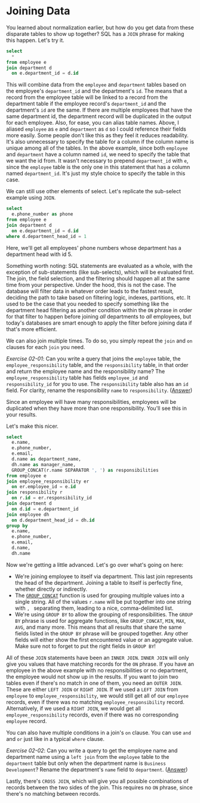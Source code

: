 # Joining Data
You learned about normalization earlier, but how do you get data from these disparate tables to show up together? SQL has a `JOIN` phrase for making this happen. Let's try it.

```sql
select
  *
from employee e
join department d
  on e.department_id = d.id
```

This will combine data from the `employee` and `department` tables based on the employee's `department_id` and the department's `id`. The means that a record from the employee table will be linked to a record from the department table if the employee record's `department_id` and the department's `id` are the same. If there are multiple employees that have the same department id, the department record will be duplicated in the output for each employee. Also, for ease, you can alias table names. Above, I aliased `employee` as `e` and `department` as `d` so I could reference their fields more easily. Some people don't like this as they feel it reduces readability. It's also unnecessary to specify the table for a column if the column name is unique among all of the tables. In the above example, since both `employee` and `department` have a column named `id`, we need to specify the table that we want the id from. It wasn't necessary to prepend `department_id` with `e`, since the `employee` table is the only one in this statement that has a column named `department_id`. It's just my style choice to specify the table in this case.

We can still use other elements of select. Let's replicate the sub-select example using `JOIN`.

```sql
select
  e.phone_number as phone
from employee e
join department d
  on e.department_id = d.id
where d.department_head_id = 1
```

Here, we'll get all employees' phone numbers whose department has a department head with id 5.

Something worth noting: SQL statements are evaluated as a whole, with the exception of sub-statements (like sub-selects), which will be evaluated first. The join, the field selection, and the filtering should happen all at the same time from your perspective. Under the hood, this is not the case. The database will filter data in whatever order leads to the fastest result, deciding the path to take based on filtering logic, indexes, partitions, etc. It used to be the case that you needed to specify something like the department head filtering as another condition within the `ON` phrase in order for that filter to happen before joining _all_ departments to _all_ employees, but today's databases are smart enough to apply the filter before joining data if that's more efficient.

We can also join multiple times. To do so, you simply repeat the `join` and `on` clauses for each `join` you need.

*Exercise 02-01*: Can you write a query that joins the `employee` table, the `employee_responsibility` table, and the `responsibility` table, in that order and return the employee name and the responsibility name? The `employee_responsibility` table has fields `employee_id` and `responsibility_id` for you to use. The `responsibility` table also has an `id` field. For clarity, rename the responsibility `name` to `responsibility`. ([Answer](answers.md#02-01))

Since an employee will have many responsibilities, employees will be duplicated when they have more than one responsibility. You'll see this in your results.

Let's make this nicer.

```sql
select
  e.name,
  e.phone_number,
  e.email,
  d.name as department_name,
  dh.name as manager_name,
  GROUP_CONCAT(r.name SEPARATOR ', ') as responsibilities
from employee e
join employee_responsibility er
  on er.employee_id = e.id
join responsibility r
  on r.id = er.responsibility_id
join department d
  on d.id = e.department_id
join employee dh
  on d.department_head_id = dh.id
group by
  e.name,
  e.phone_number,
  e.email,
  d.name,
  dh.name
```

Now we're getting a little advanced. Let's go over what's going on here:
* We're joining employee to itself via department. This last join represents the head of the department. Joining a table to itself is perfectly fine, whether directly or indirectly.
* The [`GROUP_CONCAT`](https://dev.mysql.com/doc/refman/8.0/en/group-by-functions.html#function_group-concat) function is used for grouping multiple values into a single string. All of the values `r.name` will be put together into one string with `, ` separating them, leading to a nice, comma-delimited list.
* We're using `GROUP BY` to allow the grouping of responsibilities. The `GROUP BY` phrase is used for aggregate functions, like `GROUP_CONCAT`, `MIN`, `MAX`, `AVG`, and many more. This means that all results that share the same fields listed in the `GROUP BY` phrase will be grouped together. Any other fields will either show the first encountered value or an aggregate value. Make sure not to forget to put the right fields in `GROUP BY`!

All of these `JOIN` statements have been an `INNER JOIN`. `INNER JOIN` will only give you values that have matching records for the `ON` phrase. If you have an employee in the above example with no responsibilities or no department, the employee would not show up in the results. If you want to join two tables even if there's no match in one of them, you need an `OUTER JOIN`. These are either `LEFT JOIN` or `RIGHT JOIN`. If we used a `LEFT JOIN` from `employee` to `employee_responsibility`, we would still get all of our `employee` records, even if there was no matching `employee_responsibility` record. Alternatively, if we used a `RIGHT JOIN`, we would get all `employee_responsibility` records, even if there was no corresponding `employee` record.

You can also have multiple conditions in a join's `on` clause. You can use `and` and `or` just like in a typical `where` clause.

*Exercise 02-02*: Can you write a query to get the employee name and department name using a `left join` from the `employee` table to the `department` table but only when the department name is `Business Development`? Rename the department's `name` field to `department`. ([Answer](answers.md#02-02))

Lastly, there's `CROSS JOIN`, which will give you all possible combinations of records between the two sides of the join. This requires no `ON` phrase, since there's no matching between records.
